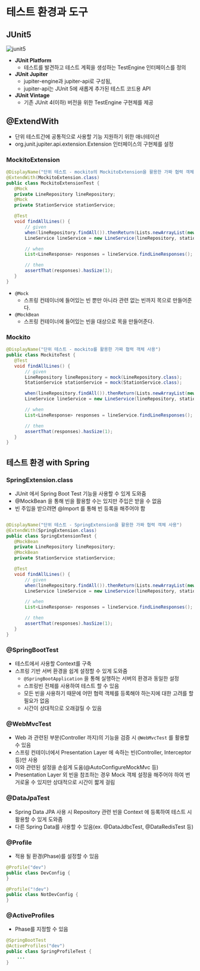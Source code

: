 # 테스트 환경과 도구

## JUnit5

![junit5](https://user-images.githubusercontent.com/47518272/154620085-88de36fc-6550-4a83-b2df-a3773bc48698.png)

- __JUnit Platform__
  - 테스트를 발견하고 테스트 계획을 생성하는 TestEngine 인터페이스를 정의
- __JUnit Jupiter__
  - jupiter-engine과 jupiter-api로 구성됨,
  - jupiter-api는 JUnit 5에 새롭게 추가된 테스트 코드용 API
- __JUnit Vintage__
  - 기존 JUnit 4(이하) 버전을 위한 TestEngine 구현체를 제공

## @ExtendWith

- 단위 테스트간에 공통적으로 사용할 기능 지원하기 위한 애너테이션
- org.junit.jupiter.api.extension.Extension 인터페이스의 구현체를 설정

### MockitoExtension

```java
@DisplayName("단위 테스트 - mockito의 MockitoExtension을 활용한 가짜 협력 객체 사용")
@ExtendWith(MockitoExtension.class)
public class MockitoExtensionTest {
   @Mock
   private LineRepository lineRepository;
   @Mock
   private StationService stationService;

   @Test
   void findAllLines() {
       // given
       when(lineRepository.findAll()).thenReturn(Lists.newArrayList(new Line()));
       LineService lineService = new LineService(lineRepository, stationService);

       // when
       List<LineResponse> responses = lineService.findLineResponses();

       // then
       assertThat(responses).hasSize(1);
   }
}
```

- `@Mock`
  - 스프링 컨테이너에 들어있는 빈 뿐만 아니라 관련 없는 빈까지 목으로 만들어준다.
- `@MockBean`
  - 스프링 컨테이너에 들어있는 빈을 대상으로 목을 만들어준다.

### Mockito

```java
@DisplayName("단위 테스트 - mockito를 활용한 가짜 협력 객체 사용")
public class MockitoTest {
   @Test
   void findAllLines() {
       // given
       LineRepository lineRepository = mock(LineRepository.class);
       StationService stationService = mock(StationService.class);

       when(lineRepository.findAll()).thenReturn(Lists.newArrayList(new Line()));
       LineService lineService = new LineService(lineRepository, stationService);

       // when
       List<LineResponse> responses = lineService.findLineResponses();

       // then
       assertThat(responses).hasSize(1);
   }
}
```

## 테스트 환경 with Spring

### SpringExtension.class

- JUnit 에서 Spring Boot Test 기능을 사용할 수 있게 도와줌
- @MockBean 을 통해 빈을 활용할 수는 있지만 주입은 받을 수 없음
- 빈 주입을 받으려면 @Import 를 통해 빈 등록을 해주어야 함

```java

@DisplayName("단위 테스트 - SpringExtension을 활용한 가짜 협력 객체 사용")
@ExtendWith(SpringExtension.class)
public class SpringExtensionTest {
   @MockBean
   private LineRepository lineRepository;
   @MockBean
   private StationService stationService;

   @Test
   void findAllLines() {
       // given
       when(lineRepository.findAll()).thenReturn(Lists.newArrayList(new Line()));
       LineService lineService = new LineService(lineRepository, stationService);

       // when
       List<LineResponse> responses = lineService.findLineResponses();

       // then
       assertThat(responses).hasSize(1);
   }
}
```

### @SpringBootTest

- 테스트에서 사용할 Context를 구축
- 스프링 기반 서버 환경을 쉽게 설정할 수 있게 도와줌
  - `@SpringBootApplication` 을 통해 실행하는 서버의 환경과 동일한 설정
  - 스프링빈 전체를 사용하여 테스트 할 수 있음
  - 모든 빈을 사용하기 때문에 어떤 협력 객체를 등록해야 하는지에 대한 고려를 할 필요가 없음
  - 시간이 상대적으로 오래걸릴 수 있음

### @WebMvcTest

- Web 과 관련된 부분(Controller 까지)의 기능을 검증 시 `@WebMvcTest` 를 활용할 수 있음
- 스프링 컨테이너에서 Presentation Layer 에 속하는 빈(Controller, Interceptor 등)만 사용 
- 이와 관련된 설정을 손쉽게 도움(@AutoConfigureMockMvc 등)
- Presentation Layer 외 빈을 참조하는 경우 Mock 객체 설정을 해주어야 하여 번거로울 수 있지만 상대적으로 시간이 짧게 걸림

### @DataJpaTest

- Spring Data JPA 사용 시 Repository 관련 빈을 Context 에 등록하여 테스트 시 활용할 수 있게 도와줌
- 다른 Spring Data를 사용할 수 있음(ex. @DataJdbcTest, @DataRedisTest 등)

### @Profile

- 적용 될 환경(Phase)를 설정할 수 있음

```java
@Profile("dev")
public class DevConfig {
}

@Profile("!dev")
public class NotDevConfig {
}
```

### @ActiveProfiles

- Phase를 지정할 수 있음

```java
@SpringBootTest
@ActiveProfiles("dev")
public class SpringProfileTest {
    ...
}
```
